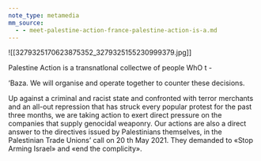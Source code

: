 ```yaml
---
note_type: metamedia
mm_source:
  - - meet-palestine-action-france-palestine-action-is-a.md
---
```


![[3279325170623875352_3279325155230999379.jpg]]

Palestine Action is a transnatlonal collectwe of people
WhO t -

‘Baza. We will organise and operate together to
counter these decisions.

Up against a criminal and racist state and confronted
with terror merchants and an all-out repression that
has struck every popular protest for the past three
months, we are taking action to exert direct pressure
on the companies that supply genocidal weaponry.
Our actions are also a direct answer to the directives
issued by Palestinians themselves, in the Palestinian
Trade Unions’ call on 20 th May 2021. They demanded
to «Stop Arming Israel» and «end the complicity».


